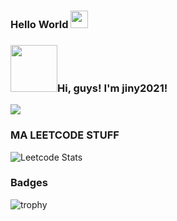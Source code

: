 ### Hello World <img src="https://media.giphy.com/media/hvRJCLFzcasrR4ia7z/giphy.gif" width="28px" height="28px" color="blue">

### <img src="https://cdn.dribbble.com/users/2287419/screenshots/8484902/hello.gif" width=75>Hi, guys! I'm jiny2021!

![](https://komarev.com/ghpvc/?username=jiny2021&color=green)

### MA LEETCODE STUFF
![Leetcode Stats](https://leetcard.jacoblin.cool/LittleTiubsFounder?theme=wtf&font=Sixtyfour%202&ext=contest)

### Badges
![trophy](https://github-profile-trophy.vercel.app/?username=LittleTiubsFounder)
